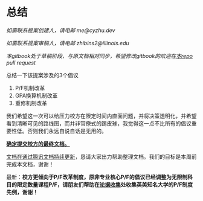 # 总结

_如需联系提案创建人，请电邮 me@cyzhu.dev_

_如需联系提案审稿人，请电邮 zhibins2@illinois.edu_

_本gitbook处于草稿阶段，与原文档相对同步，希望修改gitbook的欢迎在_[_本repo_](https://github.com/philipzhux/LGU-GPA-Watch.git) _pull request_

总结一下该提案涉及的3个倡议

1. P/F机制改革
2. GPA换算机制改革
3. 重修机制改革

我们希望这一次可以给压力校方在限定时间内直面问题，并将决策透明化，并希望看到清晰可见的路线图，而并非官僚式的踢皮球，我觉得这一点不比所有的倡议重要性低。否则我们永远自说自话是无用的。

****[**确定提交校方的最终文档。**](https://cs.cyzhu.dev/)****

[文档在通过腾讯文档持续更新](https://docs.qq.com/doc/DTVZCdWhvYXBWakt4)，恳请大家出力帮助整理文档。我们的目标是本周前完成本文档，谢谢！



最新：**校方更倾向于P/F改革制度，原非专业核心P/F的倡议已经调整为无限制科目的限定数量课程P/F，请朋友们帮助在**[**论据收集**](lun-ju-shou-ji.md)**处收集英美知名大学的P/F制度先例，谢谢！**
